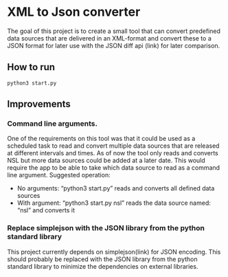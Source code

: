 
# XML to Json converter
The goal of this project is to create a small tool that can convert predefined data sources that are delivered in an XML-format and convert these to a JSON format for later use with the JSON diff api (link) for later comparison. 
## How to run
`python3 start.py`
## Improvements
### Command line arguments.
One of the requirements on this tool was that it could be used as a scheduled task to read and convert multiple data sources that are released at different intervals and times. As of now the tool only reads and converts NSL but more data sources could be added at a later date. This would require the app to be able to take which data source to read as a command line argument. Suggested operation:
* No arguments: “python3 start.py” reads and converts all defined data sources
* With argument: “python3 start.py nsl” reads the data source named: “nsl” and converts it

### Replace simplejson with the JSON library from the python standard library
This project currently depends on simplejson(link) for JSON encoding. This should probably be replaced with the JSON library from the python standard library to minimize the dependencies on external libraries. 


